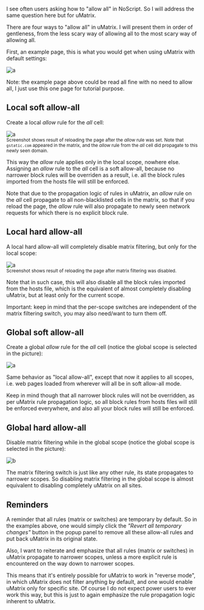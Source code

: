 I see often users asking how to "allow all" in NoScript. So I will address the same question here but for uMatrix.

There are four ways to "allow all" in uMatrix. I will present them in order of gentleness, from the less scary way of allowing all to the most scary way of allowing all.

First, an example page, this is what you would get when using uMatrix with default settings:

![a](https://user-images.githubusercontent.com/585534/33179053-2ae381a8-d036-11e7-8a32-8dcfbdeebe7c.png)

Note: the example page above could be read all fine with no need to allow all, I just use this one page for tutorial purpose.

## Local soft allow-all

Create a local _allow_ rule for the _all_ cell:

![a](https://user-images.githubusercontent.com/585534/33179254-c44bfa8c-d036-11e7-9bbc-a0e349c8e343.png)<br><sup>Screenshot shows result of reloading the page after the _allow_ rule was set. Note that `gstatic.com` appeared in the matrix, and the _allow_ rule from the _all_ cell did propagate to this newly seen domain.</sup>

This way the _allow_ rule applies only in the local scope, nowhere else. Assigning an _allow_ rule to the _all_ cell is a soft allow-all, because no narrower block rules will be overriden as a result, i.e. all the block rules imported from the hosts file will still be enforced.

Note that due to the propagation logic of rules in uMatrix, an _allow_ rule on the _all_ cell propagate to all non-blacklisted cells in the matrix, so that if you reload the page, the _allow_ rule will also propagate to newly seen network requests for which there is no explicit block rule.

## Local hard allow-all

A local hard allow-all will completely disable matrix filtering, but only for the local scope:

![a](https://user-images.githubusercontent.com/585534/33179380-30a8c7aa-d037-11e7-82cc-26580794440d.png)<br><sup>Screenshot shows result of reloading the page after matrix filtering was disabled.</sup>

Note that in such case, this will also disable all the block rules imported from the hosts file, which is the equivalent of almost completely disabling uMatrix, but at least only for the current scope.

Important: keep in mind that the per-scope switches are independent of the matrix filtering switch, you may also need/want to turn them off.

## Global soft allow-all

Create a global _allow_ rule for the _all_ cell (notice the global scope is selected in the picture):

![a](https://user-images.githubusercontent.com/585534/33176486-350de8de-d02d-11e7-8b78-cd60fe16fadf.png)

Same behavior as "local allow-all", except that now it applies to all scopes, i.e. web pages loaded from wherever will all be in soft allow-all mode.

Keep in mind though that all narrower block rules will not be overridden, as per uMatrix rule propagation logic, so all block rules from hosts files will still be enforced everywhere, and also all your block rules will still be enforced.

## Global hard allow-all

Disable matrix filtering while in the global scope (notice the global scope is selected in the picture):

![b](https://user-images.githubusercontent.com/585534/33176919-c85212f4-d02e-11e7-833f-458bf02e2b89.png)

The matrix filtering switch is just like any other rule, its state propagates to narrower scopes. So disabling matrix filtering in the global scope is almost equivalent to disabling completely uMatrix on all sites.

## Reminders

A reminder that all rules (matrix or switches) are temporary by default. So in the examples above, one would simply click the _"Revert all temporary changes"_ button in the popup panel to remove all these allow-all rules and put back uMatrix in its original state.

Also, I want to reiterate and emphasize that all rules (matrix or switches) in uMatrix propagate to narrower scopes, unless a more explicit rule is encountered on the way down to narrower scopes.

This means that it's entirely possible for uMatrix to work in "reverse mode", in which uMatrix does not filter anything by default, and one would enable uMatrix only for specific site. Of course I do not expect power users to ever work this way, but this is just to again emphasize the rule propagation logic inherent to uMatrix.